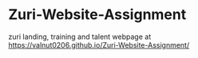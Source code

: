 # Zuri-Website-Assignment
zuri landing, training and talent webpage
 at https://valnut0206.github.io/Zuri-Website-Assignment/
